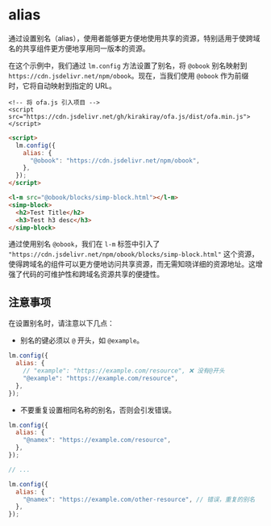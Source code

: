 # alias

通过设置别名（alias），使用者能够更方便地使用共享的资源，特别适用于使跨域名的共享组件更方便地享用同一版本的资源。

在这个示例中，我们通过 `lm.config` 方法设置了别名，将 `@obook` 别名映射到 `https://cdn.jsdelivr.net/npm/obook`。现在，当我们使用 `@obook` 作为前缀时，它将自动映射到指定的 URL。

<html-viewer>

```
<!-- 将 ofa.js 引入项目 -->
<script src="https://cdn.jsdelivr.net/gh/kirakiray/ofa.js/dist/ofa.min.js"></script>
```

```html
<script>
  lm.config({
    alias: {
      "@obook": "https://cdn.jsdelivr.net/npm/obook",
    },
  });
</script>

<l-m src="@obook/blocks/simp-block.html"></l-m>
<simp-block>
  <h2>Test Title</h2>
  <h3>Test h3 desc</h3>
</simp-block>
```

</html-viewer>

通过使用别名 `@obook`，我们在 `l-m` 标签中引入了 `"https://cdn.jsdelivr.net/npm/obook/blocks/simp-block.html"` 这个资源，使得跨域名的组件可以更方便地访问共享资源，而无需知晓详细的资源地址。这增强了代码的可维护性和跨域名资源共享的便捷性。

## 注意事项

在设置别名时，请注意以下几点：

- 别名的键必须以 `@` 开头，如 `@example`。

```javascript
lm.config({
  alias: {
    // "example": "https://example.com/resource", ❌ 没有@开头
    "@example": "https://example.com/resource",
  },
});
```

- 不要重复设置相同名称的别名，否则会引发错误。

```javascript
lm.config({
  alias: {
    "@namex": "https://example.com/resource",
  },
});

// ...

lm.config({
  alias: {
    "@namex": "https://example.com/other-resource", // 错误，重复的别名
  },
});
```